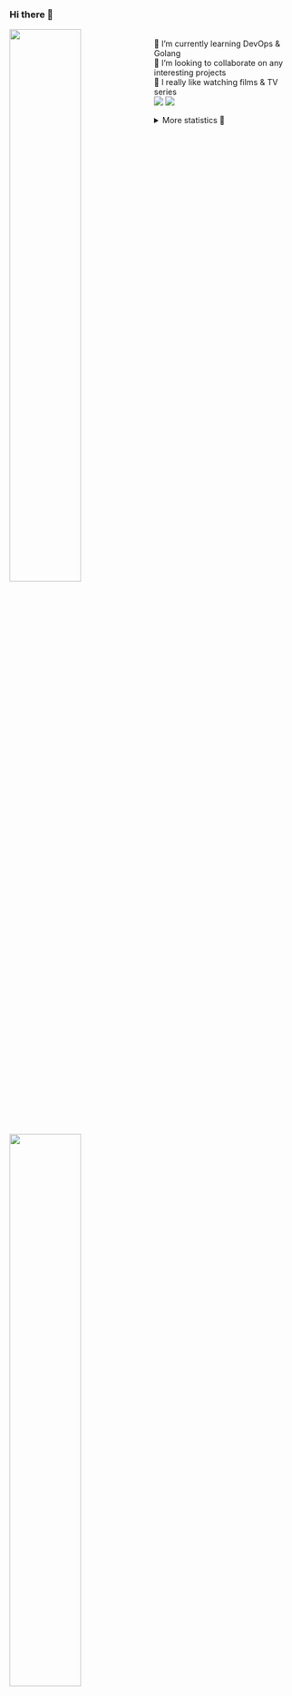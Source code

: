 ### Hi there 👋


[<img align="left" width="50%" src="https://github-readme-stats.vercel.app/api?username=rufusnufus&hide=issues&show_icons=true&count_private=true&theme=transparent&title_color=FF6F40&text_color=FBF9F8&icon_color=F48242&hide_border=true&hide_title=true#gh-dark-mode-only">](https://metrics.lecoq.io/rufusnufus#gh-dark-mode-only)
[<img align="left" width="50%" src="https://github-readme-stats.vercel.app/api?username=rufusnufus&hide=issues&show_icons=true&count_private=true&theme=transparent&title_color=FF6533&text_color=4D4644&icon_color=FF8038&hide_border=true&hide_title=true#gh-light-mode-only">](https://metrics.lecoq.io/rufusnufus#gh-light-mode-only)

<p>
  <br>
  🌱 I’m currently learning DevOps & Golang</br>
  👯 I’m looking to collaborate on any interesting projects</br>
  🎥 I really like watching films & TV series</br>
  <a href="https://linkedin.com/in/rufusnufus"><img src="https://img.shields.io/badge/linkedin-0077B5.svg?style=for-the-badge&logo=linkedin&logoColor=white"/></a>
  <a href="https://t.me/rufusnufus"><img src="https://img.shields.io/badge/-telegram-black?style=for-the-badge&color=blue&logo=telegram"/></a>
</p>

<p text-align="left">
<details>
  <summary>More statistics 👀</summary><br/>

<!--START_SECTION:waka-->
![Code Time](http://img.shields.io/badge/Code%20Time-759%20hrs%203%20mins-blue)

![Profile Views](http://img.shields.io/badge/Profile%20Views-0-blue)

**I'm an Early 🐤** 

```text
🌞 Morning                4894 commits        █████░░░░░░░░░░░░░░░░░░░░   20.13 % 
🌆 Daytime                14286 commits       ███████████████░░░░░░░░░░   58.75 % 
🌃 Evening                4589 commits        █████░░░░░░░░░░░░░░░░░░░░   18.87 % 
🌙 Night                  547 commits         █░░░░░░░░░░░░░░░░░░░░░░░░   02.25 % 
```
📅 **I'm Most Productive on Wednesday** 

```text
Monday                   5168 commits        █████░░░░░░░░░░░░░░░░░░░░   21.25 % 
Tuesday                  4153 commits        ████░░░░░░░░░░░░░░░░░░░░░   17.08 % 
Wednesday                5307 commits        █████░░░░░░░░░░░░░░░░░░░░   21.83 % 
Thursday                 4401 commits        █████░░░░░░░░░░░░░░░░░░░░   18.10 % 
Friday                   4159 commits        ████░░░░░░░░░░░░░░░░░░░░░   17.10 % 
Saturday                 670 commits         █░░░░░░░░░░░░░░░░░░░░░░░░   02.76 % 
Sunday                   458 commits         ░░░░░░░░░░░░░░░░░░░░░░░░░   01.88 % 
```


📊 **This Week I Spent My Time On** 

```text
💬 Programming Languages: 
No Activity Tracked This Week

🔥 Editors: 
No Activity Tracked This Week
```

**I Mostly Code in Go** 

```text
Go                       18 repos            ████░░░░░░░░░░░░░░░░░░░░░   17.65 % 
Python                   14 repos            ███░░░░░░░░░░░░░░░░░░░░░░   13.73 % 
Smarty                   6 repos             █░░░░░░░░░░░░░░░░░░░░░░░░   05.88 % 
Shell                    3 repos             █░░░░░░░░░░░░░░░░░░░░░░░░   02.94 % 
Kotlin                   2 repos             ░░░░░░░░░░░░░░░░░░░░░░░░░   01.96 % 
```




 Last Updated on 26/04/2024 00:52:07 UTC
<!--END_SECTION:waka-->

</details>
</p>
